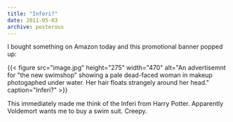 ```yaml
---
title: "Inferi?"
date: 2011-05-03
archive: posterous
---
```


I bought something on Amazon today and this promotional banner popped up:

{{< figure 
	src="image.jpg" 
	height="275" 
	width="470" 
	alt="An advertisemnt for \"the new swimshop\" showing a pale dead-faced woman in makeup photogaphed under water. Her hair floats strangely around her head." 
	caption="Inferi?" >}}
	
This immediately made me think of the Inferi from Harry Potter. Apparently Voldemort wants me to buy a swim suit. Creepy.

